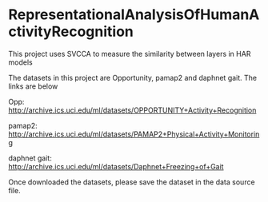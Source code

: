 # RepresentationalAnalysisOfHumanActivityRecognition
This project uses SVCCA to measure the similarity between layers in HAR models

The datasets in this project are Opportunity, pamap2 and daphnet gait. The links are below

Opp: http://archive.ics.uci.edu/ml/datasets/OPPORTUNITY+Activity+Recognition

pamap2: http://archive.ics.uci.edu/ml/datasets/PAMAP2+Physical+Activity+Monitoring

daphnet gait: http://archive.ics.uci.edu/ml/datasets/Daphnet+Freezing+of+Gait

Once downloaded the datasets, please save the dataset in the data source file.
